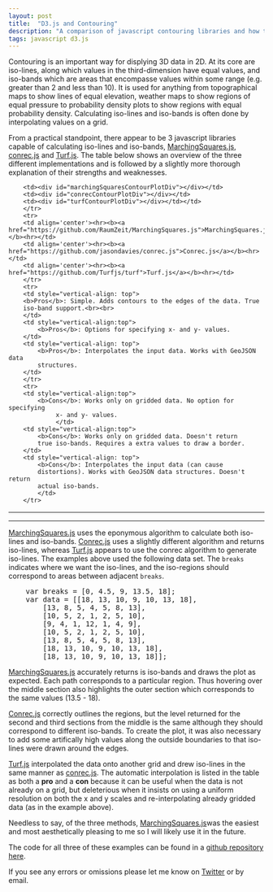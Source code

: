 ```yaml
---
layout: post
title:  "D3.js and Contouring"
description: "A comparison of javascript contouring libraries and how they can be used with d3.js"
tags: javascript d3.js
---
```


Contouring is an important way for displying 3D data in 2D. At its core are
iso-lines, along which values in the third-dimension have equal values, and
iso-bands which are areas that encompasse values within some
range (e.g. greater than 2 and less than 10). It is used for anything from
topographical maps to show lines of equal elevation, weather maps to show
regions of equal pressure to probability density plots to show regions
with equal probability density. Calculating iso-lines and iso-bands is often
done by interpolating values on a grid. 

From a practical standpoint, there appear to be 3 javascript libraries capable
of calculating iso-lines and iso-bands,
[MarchingSquares.js](https://github.com/RaumZeit/MarchingSquares.js),
[conrec.js](https://github.com/jasondavies/conrec.js) and
[Turf.js](https://github.com/Turfjs/turf). The table below shows an overview
of the three different implementations and is followed by a slightly more
thorough explanation of their strengths and weaknesses.

<table border="0">
        <tr>
        <col width="183">
        <col width="183">
        <col width="183">

        <td><div id="marchingSquaresContourPlotDiv"></div></td>
        <td><div id="conrecContourPlotDiv"></div></td>
        <td><div id="turfContourPlotDiv"></div></td></td>
        </tr>
        <tr>
        <td align='center'><hr><b><a href="https://github.com/RaumZeit/MarchingSquares.js">MarchingSquares.js</a></b><hr></td>
        <td align='center'><hr><b><a href="https://github.com/jasondavies/conrec.js">Conrec.js</a></b><hr></td>
        <td align='center'><hr><b><a href="https://github.com/Turfjs/turf">Turf.js</a></b><hr></td>
        </tr>
        <tr>
        <td style="vertical-align: top">
        <b>Pros</b>: Simple. Adds contours to the edges of the data. True
        iso-band support.<br><br>
        </td>
        <td style="vertical-align:top">
            <b>Pros</b>: Options for specifying x- and y- values.
        </td>
        <td style="vertical-align: top">
            <b>Pros</b>: Interpolates the input data. Works with GeoJSON data
            structures.
        </td>
        </tr>
        <tr>
        <td style="vertical-align:top">
            <b>Cons</b>: Works only on gridded data. No option for specifying
                 x- and y- values.
                 </td>
        <td style="vertical-align:top">
            <b>Cons</b>: Works only on gridded data. Doesn't return
            true iso-bands. Requires a extra values to draw a border.
        </td>
        <td style="vertical-align: top">
            <b>Cons</b>: Interpolates the input data (can cause
            distortions). Works with GeoJSON data structures. Doesn't return
            actual iso-bands.
            </td>
        </tr>
</table>

<hr>

[MarchingSquares.js](https://github.com/RaumZeit/MarchingSquares.js) uses the eponymous
algorithm to calculate both iso-lines and iso-bands. [Conrec.js](https://github.com/jasondavies/conrec.js) uses a slightly 
different algorithm and returns iso-lines, whereas [Turf.js](https://github.com/Turfjs/turf) appears to use the
conrec algorithm to generate iso-lines. The examples above used the following 
data set. The `breaks` indicates where we want the iso-lines, and the iso-regions should
correspond to areas between adjacent `breaks`.

<pre>
    var breaks = [0, 4.5, 9, 13.5, 18];
    var data = [[18, 13, 10, 9, 10, 13, 18],
        [13, 8, 5, 4, 5, 8, 13],
        [10, 5, 2, 1, 2, 5, 10],
        [9, 4, 1, 12, 1, 4, 9],
        [10, 5, 2, 1, 2, 5, 10],
        [13, 8, 5, 4, 5, 8, 13],
        [18, 13, 10, 9, 10, 13, 18],
        [18, 13, 10, 9, 10, 13, 18]];
</pre>

[MarchingSquares.js](https://github.com/RaumZeit/MarchingSquares.js) accurately
returns is iso-bands and draws the plot as expected. Each path corresponds to 
a particular region. Thus hovering over the middle section also highlights the
outer section which corresponds to the same values (13.5 - 18).

[Conrec.js](https://github.com/jasondavies/conrec.js) correctly outlines the regions, but the level returned for the
second and third sections from the middle is the same although they should
correspond to different iso-bands. To create the plot, it was also necessary 
to add some artifically high values along the outside boundaries to that iso-lines
were drawn around the edges.

[Turf.js](https://github.com/Turfjs/turf) interpolated the data onto another grid and drew iso-lines in the same
manner as [conrec.js](https://github.com/jasondavies/conrec.js). The automatic interpolation is listed in the table as both
a <b>pro</b> and a <b>con</b> because it can be useful when the data is not already
on a grid, but deleterious when it insists on using a uniform resolution on both
the x and y scales and re-interpolating already gridded data (as in the example
above).

Needless to say, of the three methods,
[MarchingSquares.js](https://github.com/RaumZeit/MarchingSquares.js)was the
easiest and most aesthetically pleasing to me so I will likely use it in the
future.

The code for all three of these examples can be found in a [github repository here](https://github.com/pkerpedjiev/d3-contouring-example).

If you see any errors or omissions please let me know on [Twitter](https://twitter.com/pkerpedjiev) or by email.

<script src="/js/lib/d3.min.js"></script>
<script src="/js/lib/conrec.js"></script>
<script src="/js/lib/turf.custom.js"></script>
<script src="/js/lib/marchingsquares-isobands.min.js"></script>
<script src="/js/circle-marchingsquares-example.js"></script>
<script src="/js/circle-conrec-example.js"></script>
<script src="/js/circle-turf-example.js"></script>
<script>
drawMarchingSquaresContours('#marchingSquaresContourPlotDiv');
drawConrecContours('#conrecContourPlotDiv');
drawTurfContours('#turfContourPlotDiv')
</script>
